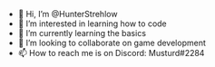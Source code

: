 - 👋 Hi, I’m @HunterStrehlow
- 👀 I’m interested in learning how to code
- 🌱 I’m currently learning the basics
- 💞️ I’m looking to collaborate on game development
- 📫 How to reach me is on Discord: Musturd#2284 

<!---
HunterStrehlow/HunterStrehlow is a ✨ special ✨ repository because its `README.md` (this file) appears on your GitHub profile.
You can click the Preview link to take a look at your changes.
--->
